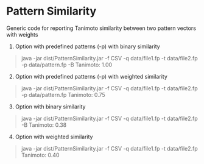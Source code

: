 Pattern Similarity
=================

Generic code for reporting Tanimoto similarity between two pattern vectors with weights

1) Option with predefined patterns (-p) with binary similarity
> java -jar dist/PatternSimilarity.jar -f CSV -q data/file1.fp -t data/file2.fp -p data/pattern.fp -B
> Tanimoto: 1.00

2) Option with predefined patterns (-p) with weighted similarity
>java -jar dist/PatternSimilarity.jar -f CSV -q data/file1.fp -t data/file2.fp -p data/pattern.fp 
>Tanimoto: 0.75


3) Option with binary similarity
> java -jar dist/PatternSimilarity.jar -f CSV -q data/file1.fp -t data/file2.fp -B
> Tanimoto: 0.38

4) Option with weighted similarity
>java -jar dist/PatternSimilarity.jar -f CSV -q data/file1.fp -t data/file2.fp 
>Tanimoto: 0.40
